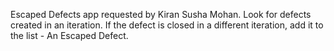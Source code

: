 Escaped Defects app requested by Kiran Susha Mohan.
Look for defects created in an iteration. If the defect is closed in a different iteration,
add it to the list  - An Escaped Defect.